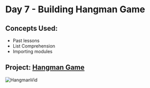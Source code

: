 # Day 7 - Building Hangman Game
## Concepts Used:
- Past lessons
- List Comprehension
- Importing modules

## Project: [Hangman Game](https://github.com/xialuna/100-Days-of-Python/blob/main/Beginner%20(Day%201-14)/Day%207%20-%20Hangman%20Game/hangman.py)
![HangmanVid](https://github.com/xialuna/100-Days-of-Python/assets/115876263/3997fb0b-831e-49e7-8be8-566d5999e621)
